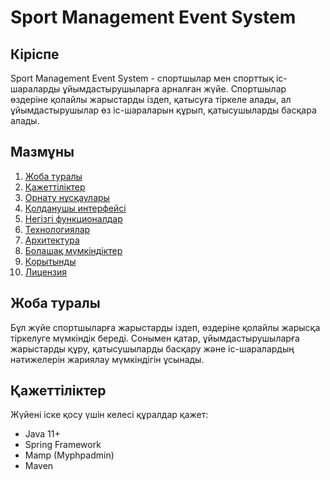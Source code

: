 # Sport Management Event System

## Кіріспе
Sport Management Event System - спортшылар мен спорттық іс-шараларды ұйымдастырушыларға арналған жүйе. Спортшылар өздеріне қолайлы жарыстарды іздеп, қатысуға тіркеле алады, ал ұйымдастырушылар өз іс-шараларын құрып, қатысушыларды басқара алады.

## Мазмұны
1. [Жоба туралы](#жоба-туралы)
2. [Қажеттіліктер](#қажеттіліктер)
3. [Орнату нұсқаулары](#орнату-нұсқаулары)
4. [Қолданушы интерфейсі](#қолданушы-интерфейсі)
5. [Негізгі функционалдар](#негізгі-функционалдар)
6. [Технологиялар](#технологиялар)
7. [Архитектура](#архитектура)
8. [Болашақ мүмкіндіктер](#болашақ-мүмкіндіктер)
9. [Қорытынды](#қорытынды)
10. [Лицензия](#лицензия)

## Жоба туралы
Бұл жүйе спортшыларға жарыстарды іздеп, өздеріне қолайлы жарысқа тіркелуге мүмкіндік береді. Сонымен қатар, ұйымдастырушыларға жарыстарды құру, қатысушыларды басқару және іс-шаралардың нәтижелерін жариялау мүмкіндігін ұсынады.

## Қажеттіліктер
Жүйені іске қосу үшін келесі құралдар қажет:
- Java 11+
- Spring Framework
- Mamp (Myphpadmin)
- Maven
